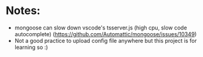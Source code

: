 # Notes:

- mongoose can slow down vscode's tsserver.js (high cpu, slow code autocomplete) (https://github.com/Automattic/mongoose/issues/10349)
- Not a good practice to upload config file anywhere but this project is for learning so :)
